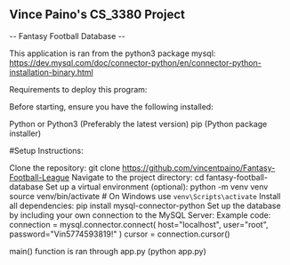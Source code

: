 ## Vince Paino's CS_3380 Project
-- Fantasy Football Database --

This application is ran from the python3 package mysql:
https://dev.mysql.com/doc/connector-python/en/connector-python-installation-binary.html


Requirements to deploy this program:

Before starting, ensure you have the following installed:

Python or Python3 (Preferably the latest version)
pip (Python package installer)

#Setup Instructions:

Clone the repository:
git clone https://github.com/vincentpaino/Fantasy-Football-League
Navigate to the project directory:
cd fantasy-football-database
Set up a virtual environment (optional):
python -m venv venv
source venv/bin/activate  # On Windows use `venv\Scripts\activate`
Install all dependencies:
pip install mysql-connector-python
Set up the database by including your own connection to the MySQL Server:
Example code:
    connection = mysql.connector.connect(
        host="localhost",
        user="root",
        password="Vin5774593819!"
    )
    cursor = connection.cursor()

main() function is ran through app.py (python app.py)